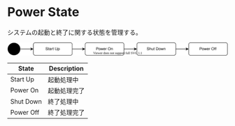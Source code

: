 # Power State

システムの起動と終了に関する状態を管理する。

![power-state](./power-state.drawio.svg)

| State     | Description  |
| --------- | ------------ |
| Start Up  | 起動処理中   |
| Power On  | 起動処理完了 |
| Shut Down | 終了処理中   |
| Power Off | 終了処理完了 |

